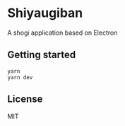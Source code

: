 # Shiyaugiban

A shogi application based on Electron

## Getting started
```shell
yarn
yarn dev
```

## License
MIT
